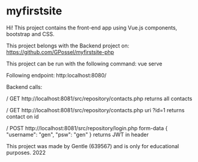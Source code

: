 # myfirstsite

Hi! 
This project contains the front-end app using Vue.js components, bootstrap and CSS.

This project belongs with the Backend project on: https://github.com/GPossel/myfirstsite-php

This project can be run with the following command:
vue serve

Following endpoint:
http:localhost:8080/

Backend calls:

/ GET http://localhost:8081/src/repository/contacts.php
returns all contacts

/ GET http://localhost:8081/src/repository/contacts.php uri ?id=1
returns contact on id

/ POST http://localhost:8081/src/repository/login.php form-data { "username": "gen", "psw": "gen" }
returns JWT in header


This project was made by Gentle (639567) and is only for educational purposes. 2022
